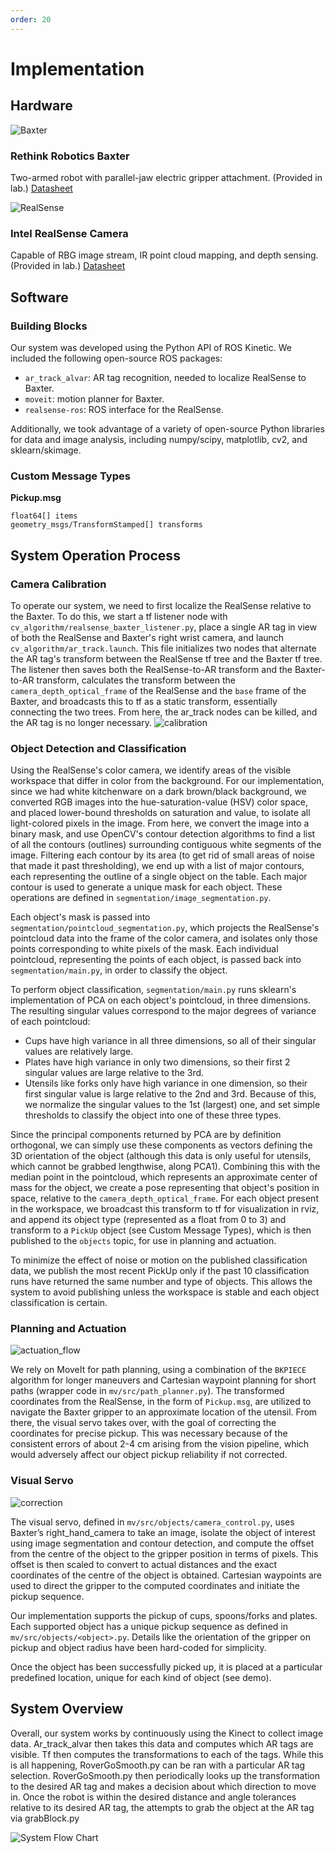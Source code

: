```yaml
---
order: 20
---
```


# Implementation

## Hardware
![Baxter](/assets/images/baxter.jpg)

### Rethink Robotics Baxter
Two-armed robot with parallel-jaw electric gripper attachment. (Provided in lab.)
[Datasheet](https://www.allied-automation.com/wp-content/uploads/2015/02/Baxter_datasheet_5.13.pdf)

![RealSense](/assets/images/realsense.jpg)
### Intel RealSense Camera
Capable of RBG image stream, IR point cloud mapping, and depth sensing. (Provided in lab.)
[Datasheet](https://www.intel.com/content/dam/support/us/en/documents/emerging-technologies/intel-realsense-technology/Intel-RealSense-D400-Series-Datasheet.pdf)

## Software
### Building Blocks
Our system was developed using the Python API of ROS Kinetic. We included the following open-source ROS packages: 
* `ar_track_alvar`: AR tag recognition, needed to localize RealSense to Baxter.
* `moveit`: motion planner for Baxter.
* `realsense-ros`: ROS interface for the RealSense.

Additionally, we took advantage of a variety of open-source Python libraries for data and image analysis, including numpy/scipy, matplotlib, cv2, and sklearn/skimage.

### Custom Message Types
**Pickup.msg**
```
float64[] items
geometry_msgs/TransformStamped[] transforms
```

## System Operation Process
### Camera Calibration
To operate our system, we need to first localize the RealSense relative to the Baxter. To do this, we start a tf listener node with `cv_algorithm/realsense_baxter_listener.py`, place a single AR tag in view of both the RealSense and Baxter's right wrist camera, and launch `cv_algorithm/ar_track.launch`. This file initializes two nodes that alternate the AR tag's transform between the RealSense tf tree and the Baxter tf tree. The listener then saves both the RealSense-to-AR transform and the Baxter-to-AR transform, calculates the transform between the `camera_depth_optical_frame` of the RealSense and the `base` frame of the Baxter, and broadcasts this to tf as a static transform, essentially connecting the two trees. From here, the ar_track nodes can be killed, and the AR tag is no longer necessary.
![calibration](/assets/charts/camera_calibration.PNG)

### Object Detection and Classification
Using the RealSense's color camera, we identify areas of the visible workspace that differ in color from the background. For our implementation, since we had white kitchenware on a dark brown/black background, we converted RGB images into the hue-saturation-value (HSV) color space, and placed lower-bound thresholds on saturation and value, to isolate all light-colored pixels in the image. From here, we convert the image into a binary mask, and use OpenCV's contour detection algorithms to find a list of all the contours (outlines) surrounding contiguous white segments of the image. Filtering each contour by its area (to get rid of small areas of noise that made it past thresholding), we end up with a list of major contours, each representing the outline of a single object on the table. Each major contour is used to generate a unique mask for each object. These operations are defined in `segmentation/image_segmentation.py`.

Each object's mask is passed into `segmentation/pointcloud_segmentation.py`, which projects the RealSense's pointcloud data into the frame of the color camera, and isolates only those points corresponding to white pixels of the mask. Each individual pointcloud, representing the points of each object, is passed back into `segmentation/main.py`, in order to classify the object.

To perform object classification, `segmentation/main.py` runs sklearn's implementation of PCA on each object's pointcloud, in three dimensions. The resulting singular values correspond to the major degrees of variance of each pointcloud:
* Cups have high variance in all three dimensions, so all of their singular values are relatively large.
* Plates have high variance in only two dimensions, so their first 2 singular values are large relative to the 3rd.
* Utensils like forks only have high variance in one dimension, so their first singular value is large relative to the 2nd and 3rd.
Because of this, we normalize the singular values to the 1st (largest) one, and set simple thresholds to classify the object into one of these three types.

Since the principal components returned by PCA are by definition orthogonal, we can simply use these components as vectors defining the 3D orientation of the object (although this data is only useful for utensils, which cannot be grabbed lengthwise, along PCA1). Combining this with the median point in the pointcloud, which represents an approximate center of mass for the object, we create a pose representing that object's position in space, relative to the `camera_depth_optical_frame`. For each object present in the workspace, we broadcast this transform to tf for visualization in rviz, and append its object type (represented as a float from 0 to 3) and transform to a `PickUp` object (see Custom Message Types), which is then published to the `objects` topic, for use in planning and actuation.

To minimize the effect of noise or motion on the published classification data, we publish the most recent PickUp only if the past 10 classification runs have returned the same number and type of objects. This allows the system to avoid publishing unless the workspace is stable and each object classification is certain.

### Planning and Actuation
![actuation_flow](/assets/charts/actuation_flow.png)

We rely on MoveIt for path planning, using a combination of the `BKPIECE` algorithm for longer maneuvers and Cartesian waypoint planning for short paths (wrapper code in `mv/src/path_planner.py`). The transformed coordinates from the RealSense, in the form of `Pickup.msg`, are utilized to navigate the Baxter gripper to an approximate location of the utensil. From there, the visual servo takes over, with the goal of correcting the coordinates for precise pickup. This was necessary because of the consistent errors of about 2-4 cm arising from the vision pipeline, which would adversely affect our object pickup reliability if not corrected.

### Visual Servo
![correction](/assets/wrist_vision/correction.png)

The visual servo, defined in `mv/src/objects/camera_control.py`, uses Baxter’s right_hand_camera to take an image, isolate the object of interest using image segmentation and contour detection, and compute the offset from the centre of the object to the gripper position in terms of pixels. This offset is then scaled to convert to actual distances and the exact coordinates of the centre of the object is obtained. Cartesian waypoints are used to direct the gripper to the computed coordinates and initiate the pickup sequence.


Our implementation supports the pickup of cups, spoons/forks and plates. Each supported object has a unique pickup sequence as defined in `mv/src/objects/<object>.py`. Details like the orientation of the gripper on pickup and object radius have been hard-coded for simplicity.

Once the object has been successfully picked up, it is placed at a particular predefined location, unique for each kind of object (see demo).

## System Overview

Overall, our system works by continuously using the Kinect to collect image data. Ar_track_alvar then takes this data and computes which AR tags are visible. Tf then computes the transformations to each of the tags. While this is all happening, RoverGoSmooth.py can be ran with a particular AR tag selection. RoverGoSmooth.py then periodically looks up the transformation to the desired AR tag and makes a decision about which direction to move in. Once the robot is within the desired distance and angle tolerances relative to its desired AR tag, the attempts to grab the object at the AR tag via grabBlock.py

![System Flow Chart](/assets/robot_images/system_flow_chart.jpg)
